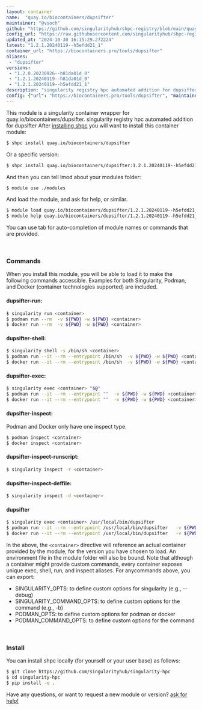 ```yaml
---
layout: container
name:  "quay.io/biocontainers/dupsifter"
maintainer: "@vsoch"
github: "https://github.com/singularityhub/shpc-registry/blob/main/quay.io/biocontainers/dupsifter/container.yaml"
config_url: "https://raw.githubusercontent.com/singularityhub/shpc-registry/main/quay.io/biocontainers/dupsifter/container.yaml"
updated_at: "2024-10-30 16:15:29.272224"
latest: "1.2.1.20240119--h5efdd21_1"
container_url: "https://biocontainers.pro/tools/dupsifter"
aliases:
 - "dupsifter"
versions:
 - "1.2.0.20230926--h81da01d_0"
 - "1.2.1.20240119--h81da01d_0"
 - "1.2.1.20240119--h5efdd21_1"
description: "singularity registry hpc automated addition for dupsifter"
config: {"url": "https://biocontainers.pro/tools/dupsifter", "maintainer": "@vsoch", "description": "singularity registry hpc automated addition for dupsifter", "latest": {"1.2.1.20240119--h5efdd21_1": "sha256:79a07e54c9ba54d16cafac6a24c5543748b6a19ad197ddb6c048389987d6899c"}, "tags": {"1.2.0.20230926--h81da01d_0": "sha256:42004beb33f1b6bf83b5401f20f081f22cd6ee12a948531189fc46ae72d375dd", "1.2.1.20240119--h81da01d_0": "sha256:b0d1b51c00e6a4895d79c45d98d58ae11903d3f59ba8753162110e58cb3ce514", "1.2.1.20240119--h5efdd21_1": "sha256:79a07e54c9ba54d16cafac6a24c5543748b6a19ad197ddb6c048389987d6899c"}, "docker": "quay.io/biocontainers/dupsifter", "aliases": {"dupsifter": "/usr/local/bin/dupsifter"}}
---
```


This module is a singularity container wrapper for quay.io/biocontainers/dupsifter.
singularity registry hpc automated addition for dupsifter
After [installing shpc](#install) you will want to install this container module:


```bash
$ shpc install quay.io/biocontainers/dupsifter
```

Or a specific version:

```bash
$ shpc install quay.io/biocontainers/dupsifter:1.2.1.20240119--h5efdd21_1
```

And then you can tell lmod about your modules folder:

```bash
$ module use ./modules
```

And load the module, and ask for help, or similar.

```bash
$ module load quay.io/biocontainers/dupsifter/1.2.1.20240119--h5efdd21_1
$ module help quay.io/biocontainers/dupsifter/1.2.1.20240119--h5efdd21_1
```

You can use tab for auto-completion of module names or commands that are provided.

<br>

### Commands

When you install this module, you will be able to load it to make the following commands accessible.
Examples for both Singularity, Podman, and Docker (container technologies supported) are included.

#### dupsifter-run:

```bash
$ singularity run <container>
$ podman run --rm  -v ${PWD} -w ${PWD} <container>
$ docker run --rm  -v ${PWD} -w ${PWD} <container>
```

#### dupsifter-shell:

```bash
$ singularity shell -s /bin/sh <container>
$ podman run --it --rm --entrypoint /bin/sh  -v ${PWD} -w ${PWD} <container>
$ docker run --it --rm --entrypoint /bin/sh  -v ${PWD} -w ${PWD} <container>
```

#### dupsifter-exec:

```bash
$ singularity exec <container> "$@"
$ podman run --it --rm --entrypoint ""  -v ${PWD} -w ${PWD} <container> "$@"
$ docker run --it --rm --entrypoint ""  -v ${PWD} -w ${PWD} <container> "$@"
```

#### dupsifter-inspect:

Podman and Docker only have one inspect type.

```bash
$ podman inspect <container>
$ docker inspect <container>
```

#### dupsifter-inspect-runscript:

```bash
$ singularity inspect -r <container>
```

#### dupsifter-inspect-deffile:

```bash
$ singularity inspect -d <container>
```


#### dupsifter

```bash
$ singularity exec <container> /usr/local/bin/dupsifter
$ podman run --it --rm --entrypoint /usr/local/bin/dupsifter   -v ${PWD} -w ${PWD} <container> -c " $@"
$ docker run --it --rm --entrypoint /usr/local/bin/dupsifter   -v ${PWD} -w ${PWD} <container> -c " $@"
```



In the above, the `<container>` directive will reference an actual container provided
by the module, for the version you have chosen to load. An environment file in the
module folder will also be bound. Note that although a container
might provide custom commands, every container exposes unique exec, shell, run, and
inspect aliases. For anycommands above, you can export:

 - SINGULARITY_OPTS: to define custom options for singularity (e.g., --debug)
 - SINGULARITY_COMMAND_OPTS: to define custom options for the command (e.g., -b)
 - PODMAN_OPTS: to define custom options for podman or docker
 - PODMAN_COMMAND_OPTS: to define custom options for the command

<br>

### Install

You can install shpc locally (for yourself or your user base) as follows:

```bash
$ git clone https://github.com/singularityhub/singularity-hpc
$ cd singularity-hpc
$ pip install -e .
```

Have any questions, or want to request a new module or version? [ask for help!](https://github.com/singularityhub/singularity-hpc/issues)